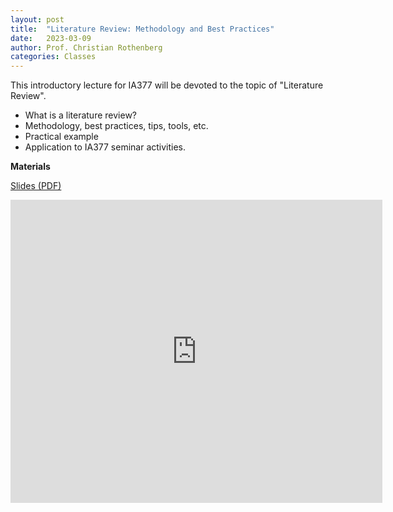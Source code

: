 ```yaml
---
layout: post
title:  "Literature Review: Methodology and Best Practices"
date:   2023-03-09
author: Prof. Christian Rothenberg
categories: Classes
---
```


This introductory lecture for IA377 will be devoted to the topic of "Literature Review". 
* What is a literature review?
* Methodology, best practices, tips, tools, etc.
* Practical example
* Application to IA377 seminar activities.


**Materials**

[Slides (PDF)](https://github.com/ia377-feec-unicamp/ia377-feec-unicamp.github.io/raw/main/uploads/pdf/IA377-1S2023-Seminar-FEEC-UNICAMP-Aula-1-Literature-Review-PUBLIC.pdf)

<iframe src="https://www.slideshare.net/slideshow/embed_code/key/CvGPLSOzaZcTmG" width="595" height="485" frameborder="0" marginwidth="0" marginheight="0" scrolling="no"></iframe>


